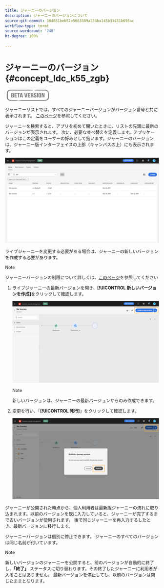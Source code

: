 ```yaml
---
title: ジャーニーのバージョン
description: ジャーニーのバージョンについて
source-git-commit: 364861beb52e5663389a254ba145b31431b696ac
workflow-type: tm+mt
source-wordcount: '248'
ht-degree: 100%

---
```


# ジャーニーのバージョン{#concept_ldc_k55_zgb}

![](../assets/do-not-localize/badge.png)

ジャーニーリストでは、すべてのジャーニーバージョンがバージョン番号と共に表示されます。 [このページ](../building-journeys/using-the-journey-designer.md)を参照してください。

ジャーニーを検索すると、アプリを初めて開いたときに、リストの先頭に最新のバージョンが表示されます。 次に、必要な並べ替えを定義します。アプリケーションはこの定義をユーザーの好みとして扱います。ジャーニーのバージョンは、ジャーニー版インターフェイスの上部（キャンバスの上）にも表示されます。

![](../assets/journeyversions1.png)

ライブジャーニーを変更する必要がある場合は、ジャーニーの新しいバージョンを作成する必要があります。

>[!NOTE]
>
>ジャーニーバージョンの制限について詳しくは、[このページ](../building-journeys/limitations.md#journey-versions-limitations)を参照してください

1. ライブジャーニーの最新バージョンを開き、**[!UICONTROL 新しいバージョンを作成]**&#x200B;をクリックして確認します。

   ![](../assets/journeyversions2.png)

   >[!NOTE]
   >
   >新しいバージョンは、ジャーニーの最新バージョンからのみ作成できます。

1. 変更を行い、「**[!UICONTROL 発行]**」をクリックして確認します。

   ![](../assets/journeyversions3.png)

ジャーニーが公開された時点から、個人利用者は最新版ジャーニーの流れに取り込まれます。以前のバージョンを既に入力していると、ジャーニーが完了するまで古いバージョンが使用されます。 後で同じジャーニーを再入力するしたとき、最新バージョンに移行します。

ジャーニーバージョンは個別に停止できます。 ジャーニーのすべてのバージョンは同じ名前が付いています。

>[!NOTE]
>
>新しいバージョンのジャーニーを公開すると、前のバージョンが自動的に終了し、**「終了」** ステータスに切り替わります。その終了したジャーニーに利用者が入ることはありません。 最新バージョンを停止しても、以前のバージョンは閉じたままとなります。

